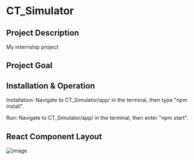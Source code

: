 # CT_Simulator
## Project Description
My internship project

## Project Goal

## Installation & Operation

Installation: Navigate to CT_Simulator/app/ in the terminal, then type "npm install".

Run: Navigate to CT_Simulator/app/ in the terminal, then enter "npm start".

## React Component Layout
![image](https://user-images.githubusercontent.com/79609499/147029856-1b80914f-3b43-45e1-9adc-5942b5135bed.png)
